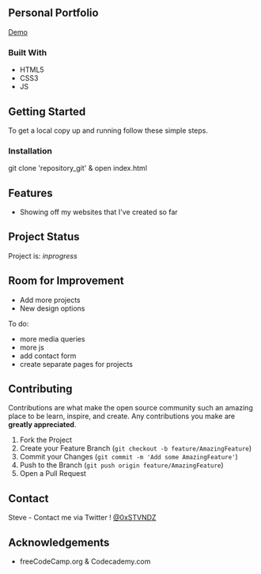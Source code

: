 <!-- ABOUT THE PROJECT -->
## Personal Portfolio

[Demo](https://0xstvndz.github.io/PersonalPortfolio/)

### Built With

* HTML5
* CSS3
* JS



<!-- GETTING STARTED -->
## Getting Started

To get a local copy up and running follow these simple steps.

### Installation

git clone 'repository_git' & open index.html

## Features
- Showing off my websites that I've created so far


## Project Status
Project is: _inprogress_ 


## Room for Improvement
- Add more projects 
- New design options

To do:
- more media queries
- more js
- add contact form
- create separate pages for projects

<!-- CONTRIBUTING -->
## Contributing

Contributions are what make the open source community such an amazing place to be learn, inspire, and create. Any contributions you make are **greatly appreciated**.

1. Fork the Project
2. Create your Feature Branch (`git checkout -b feature/AmazingFeature`)
3. Commit your Changes (`git commit -m 'Add some AmazingFeature'`)
4. Push to the Branch (`git push origin feature/AmazingFeature`)
5. Open a Pull Request



<!-- CONTACT -->
## Contact

Steve - Contact me via Twitter ! [@0xSTVNDZ](https://twitter.com/0xSTVNDZ) 


<!-- ACKNOWLEDGEMENTS -->
## Acknowledgements

* freeCodeCamp.org & Codecademy.com 